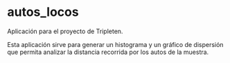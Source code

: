 # autos_locos
Aplicación para el proyecto de Tripleten.

Esta aplicación sirve para generar un histograma y un gráfico de dispersión que permita analizar la distancia recorrida por los autos de la muestra.